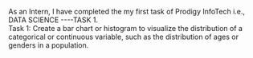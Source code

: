 As an Intern, I have completed the my first task of Prodigy InfoTech i.e., DATA SCIENCE ----TASK 1.
<br>
Task 1: Create a bar chart or histogram to visualize the distribution of a categorical or continuous variable, such as the distribution of ages or genders in a population.
